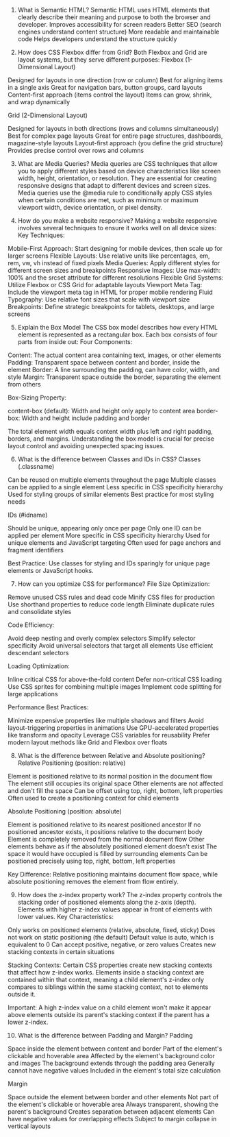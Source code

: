 1. What is Semantic HTML?
Semantic HTML uses HTML elements that clearly describe their meaning and purpose to both the browser and developer.
Improves accessibility for screen readers
Better SEO (search engines understand content structure)
More readable and maintainable code
Helps developers understand the structure quickly


2. How does CSS Flexbox differ from Grid?
Both Flexbox and Grid are layout systems, but they serve different purposes:
Flexbox (1-Dimensional Layout)

Designed for layouts in one direction (row or column)
Best for aligning items in a single axis
Great for navigation bars, button groups, card layouts
Content-first approach (items control the layout)
Items can grow, shrink, and wrap dynamically

Grid (2-Dimensional Layout)

Designed for layouts in both directions (rows and columns simultaneously)
Best for complex page layouts
Great for entire page structures, dashboards, magazine-style layouts
Layout-first approach (you define the grid structure)
Provides precise control over rows and columns


3. What are Media Queries?
Media queries are CSS techniques that allow you to apply different styles based on device characteristics like screen width, height, orientation, or resolution. They are essential for creating responsive designs that adapt to different devices and screen sizes. Media queries use the @media rule to conditionally apply CSS styles when certain conditions are met, such as minimum or maximum viewport width, device orientation, or pixel density.

4. How do you make a website responsive?
Making a website responsive involves several techniques to ensure it works well on all device sizes:
Key Techniques:

Mobile-First Approach: Start designing for mobile devices, then scale up for larger screens
Flexible Layouts: Use relative units like percentages, em, rem, vw, vh instead of fixed pixels
Media Queries: Apply different styles for different screen sizes and breakpoints
Responsive Images: Use max-width: 100% and the srcset attribute for different resolutions
Flexible Grid Systems: Utilize Flexbox or CSS Grid for adaptable layouts
Viewport Meta Tag: Include the viewport meta tag in HTML for proper mobile rendering
Fluid Typography: Use relative font sizes that scale with viewport size
Breakpoints: Define strategic breakpoints for tablets, desktops, and large screens


5. Explain the Box Model
The CSS box model describes how every HTML element is represented as a rectangular box. Each box consists of four parts from inside out:
Four Components:

Content: The actual content area containing text, images, or other elements
Padding: Transparent space between content and border, inside the element
Border: A line surrounding the padding, can have color, width, and style
Margin: Transparent space outside the border, separating the element from others

Box-Sizing Property:

content-box (default): Width and height only apply to content area
border-box: Width and height include padding and border

The total element width equals content width plus left and right padding, borders, and margins. Understanding the box model is crucial for precise layout control and avoiding unexpected spacing issues.

6. What is the difference between Classes and IDs in CSS?
Classes (.classname)

Can be reused on multiple elements throughout the page
Multiple classes can be applied to a single element
Less specific in CSS specificity hierarchy
Used for styling groups of similar elements
Best practice for most styling needs

IDs (#idname)

Should be unique, appearing only once per page
Only one ID can be applied per element
More specific in CSS specificity hierarchy
Used for unique elements and JavaScript targeting
Often used for page anchors and fragment identifiers


Best Practice: Use classes for styling and IDs sparingly for unique page elements or JavaScript hooks.


7. How can you optimize CSS for performance?
File Size Optimization:

Remove unused CSS rules and dead code
Minify CSS files for production
Use shorthand properties to reduce code length
Eliminate duplicate rules and consolidate styles

Code Efficiency:

Avoid deep nesting and overly complex selectors
Simplify selector specificity
Avoid universal selectors that target all elements
Use efficient descendant selectors

Loading Optimization:

Inline critical CSS for above-the-fold content
Defer non-critical CSS loading
Use CSS sprites for combining multiple images
Implement code splitting for large applications

Performance Best Practices:

Minimize expensive properties like multiple shadows and filters
Avoid layout-triggering properties in animations
Use GPU-accelerated properties like transform and opacity
Leverage CSS variables for reusability
Prefer modern layout methods like Grid and Flexbox over floats


8. What is the difference between Relative and Absolute positioning?
Relative Positioning (position: relative)

Element is positioned relative to its normal position in the document flow
The element still occupies its original space
Other elements are not affected and don't fill the space
Can be offset using top, right, bottom, left properties
Often used to create a positioning context for child elements

Absolute Positioning (position: absolute)

Element is positioned relative to its nearest positioned ancestor
If no positioned ancestor exists, it positions relative to the document body
Element is completely removed from the normal document flow
Other elements behave as if the absolutely positioned element doesn't exist
The space it would have occupied is filled by surrounding elements
Can be positioned precisely using top, right, bottom, left properties


Key Difference: Relative positioning maintains document flow space, while absolute positioning removes the element from flow entirely.


9. How does the z-index property work?
The z-index property controls the stacking order of positioned elements along the z-axis (depth). Elements with higher z-index values appear in front of elements with lower values.
Key Characteristics:

Only works on positioned elements (relative, absolute, fixed, sticky)
Does not work on static positioning (the default)
Default value is auto, which is equivalent to 0
Can accept positive, negative, or zero values
Creates new stacking contexts in certain situations

Stacking Contexts:
Certain CSS properties create new stacking contexts that affect how z-index works. Elements inside a stacking context are contained within that context, meaning a child element's z-index only compares to siblings within the same stacking context, not to elements outside it.

Important: A high z-index value on a child element won't make it appear above elements outside its parent's stacking context if the parent has a lower z-index.


10. What is the difference between Padding and Margin?
Padding

Space inside the element between content and border
Part of the element's clickable and hoverable area
Affected by the element's background color and images
The background extends through the padding area
Generally cannot have negative values
Included in the element's total size calculation

Margin

Space outside the element between border and other elements
Not part of the element's clickable or hoverable area
Always transparent, showing the parent's background
Creates separation between adjacent elements
Can have negative values for overlapping effects
Subject to margin collapse in vertical layouts
